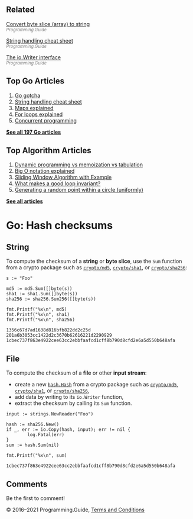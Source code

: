 ## Related

[Convert byte slice (array) to string](convert-byte-slice-to-string.html)  
<span style="color: grey; font-style: italic; font-size: smaller">Programming.Guide</span>

[String handling cheat sheet](string-functions-reference-cheat-sheet.html)  
<span style="color: grey; font-style: italic; font-size: smaller">Programming.Guide</span>

[The io.Writer interface](io-writer-interface-explained.html)  
<span style="color: grey; font-style: italic; font-size: smaller">Programming.Guide</span>

## Top Go Articles

1.  [Go gotcha](go-gotcha.html)
2.  [String handling cheat sheet](string-functions-reference-cheat-sheet.html)
3.  [Maps explained](maps-explained.html)
4.  [For loops explained](for-loop.html)
5.  [Concurrent programming](go-concurrency-tutorial.html)

[**See all 197 Go articles**](index.html)

## Top Algorithm Articles

1.  [Dynamic programming vs memoization vs tabulation](../dynamic-programming-vs-memoization-vs-tabulation.html)
2.  [Big O notation explained](../big-o-notation-explained.html)
3.  [Sliding Window Algorithm with Example](../sliding-window-example.html)
4.  [What makes a good loop invariant?](../what-makes-a-good-loop-invariant.html)
5.  [Generating a random point within a circle (uniformly)](../random-point-within-circle.html)

[**See all articles**](../index.html)

# Go: Hash checksums

## String

To compute the checksum of a **string** or **byte slice**, use the `Sum` function from a crypto package such as [`crypto/md5`](https://golang.org/pkg/crypto/md5/), [`crypto/sha1`](https://golang.org/pkg/crypto/sha1/), or [`crypto/sha256`](https://golang.org/pkg/crypto/sha256/):

    s := "Foo"

    md5 := md5.Sum([]byte(s))
    sha1 := sha1.Sum([]byte(s))
    sha256 := sha256.Sum256([]byte(s))

    fmt.Printf("%x\n", md5)
    fmt.Printf("%x\n", sha1)
    fmt.Printf("%x\n", sha256)

    1356c67d7ad1638d816bfb822dd2c25d
    201a6b3053cc1422d2c3670b62616221d2290929
    1cbec737f863e4922cee63cc2ebbfaafcd1cff8b790d8cfd2e6a5d550b648afa

## File

To compute the checksum of a **file** or other **input stream**:

- create a new [`hash.Hash`](https://golang.org/pkg/hash/#Hash) from a crypto package such as [`crypto/md5`](https://golang.org/pkg/crypto/md5/), [`crypto/sha1`](https://golang.org/pkg/crypto/sha1/), or [`crypto/sha256`](https://golang.org/pkg/crypto/sha256/),
- add data by writing to its `io.Writer` function,
- extract the checksum by calling its `Sum` function.

<!-- -->

    input := strings.NewReader("Foo")

    hash := sha256.New()
    if _, err := io.Copy(hash, input); err != nil {
            log.Fatal(err)
    }
    sum := hash.Sum(nil)

    fmt.Printf("%x\n", sum)

    1cbec737f863e4922cee63cc2ebbfaafcd1cff8b790d8cfd2e6a5d550b648afa

## Comments

Be the first to comment!

© 2016–2021 Programming.Guide, [Terms and Conditions](../terms-and-conditions.html)
